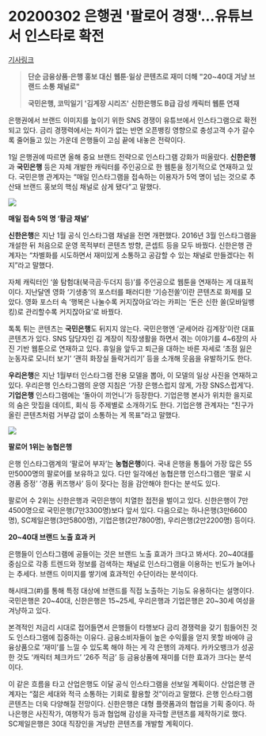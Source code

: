 # 20200302 은행권 '팔로어 경쟁'…유튜브서 인스타로 확전

[기사링크](https://www.hankyung.com/economy/article/2020030166221)



> **단순 금융상품·은행 홍보 대신**
> **웹툰·일상 콘텐츠로 재미 더해**
> **"20~40대 겨냥 브랜드 소통 채널로"**
>
> **국민은행, 코믹일기 '김계장 시리즈'**
> **신한은행도 B급 감성 캐릭터 웹툰 연재**



은행권에서 브랜드 이미지를 높이기 위한 SNS 경쟁이 유튜브에서 인스타그램으로 확전되고 있다. 금리 경쟁력에서는 차이가 없는 반면 오픈뱅킹 영향으로 충성고객 수가 갈수록 줄어들고 있는 가운데 은행들이 고심 끝에 내놓은 전략이다.

1일 은행권에 따르면 올해 중요 브랜드 전략으로 인스타그램 강화가 떠올랐다. **신한은행**과 **국민은행** 등은 자체 개발한 캐릭터를 주인공으로 한 웹툰을 정기적으로 연재하고 있다. 국민은행 관계자는 “매일 인스타그램을 접속하는 이용자가 5억 명이 넘는 것으로 추산돼 브랜드 홍보의 핵심 채널로 삼게 됐다”고 말했다.



![](https://img.hankyung.com/photo/202003/AA.21913498.1.jpg)



**매일 접속 5억 명 ‘황금 채널’**

**신한은행**은 지난 1월 공식 인스타그램 채널을 전면 개편했다. 2016년 3월 인스타그램을 개설한 뒤 처음으로 운영 목적부터 콘텐츠 방향, 콘셉트 등을 모두 바꿨다. 신한은행 관계자는 “차별화를 시도하면서 재미있게 소통하고 공감할 수 있는 채널로 만들겠다는 취지”라고 말했다.

자체 캐릭터인 ‘쏠 탐험대(북극곰·두더지 등)’를 주인공으로 웹툰을 연재하는 게 대표적이다. 지난달엔 영화 ‘기생충’의 포스터를 패러디한 ‘기승전쏠’이란 콘텐츠로 화제를 모았다. 영화 포스터 속 ‘행복은 나눌수록 커지잖아요’라는 카피는 ‘돈은 신한 쏠(모바일뱅킹)로 관리할수록 커지잖아요’로 바꿨다.

톡톡 튀는 콘텐츠는 **국민은행**도 뒤지지 않는다. 국민은행엔 ‘굳세어라 김계장’이란 대표 콘텐츠가 있다. SNS 담당자인 김 계장이 직장생활을 하면서 겪는 이야기를 4~6장의 사진 기반 웹툰으로 연재하고 있다. 휴일을 앞두고 퇴근을 대하는 바른 자세로 ‘초점 잃은 눈동자로 모니터 보기’ ‘괜히 화장실 들락거리기’ 등을 소개해 웃음을 유발하기도 한다.

**우리은행**은 지난 1월부터 인스타그램 전용 모델을 뽑아, 이 모델의 일상 사진을 연재하고 있다. 우리은행 인스타그램의 운영 지침은 ‘가장 은행스럽지 않게, 가장 SNS스럽게’다. **기업은행** 인스타그램에는 ‘돌아이 끼언니’가 등장한다. 기업은행 본사가 위치한 을지로의 숨은 맛집을 데이트, 회식 등 주제별로 소개하기도 한다. 기업은행 관계자는 “친구가 올린 콘텐츠처럼 거부감 없이 소통하는 게 목표”라고 말했다.



![](https://img.hankyung.com/photo/202003/AA.21914545.1.jpg)



**팔로어 1위는 농협은행**



은행 인스타그램계의 ‘팔로어 부자’는 **농협은행**이다. 국내 은행을 통틀어 가장 많은 55만5000명의 팔로어를 보유하고 있다. 다만 일각에선 농협은행 인스타그램은 ‘팔로 시 경품 증정’ ‘경품 퀴즈행사’ 등이 잦다는 점을 감안해야 한다는 분석도 있다.

팔로어 수 2위는 신한은행과 국민은행이 치열한 접전을 벌이고 있다. 신한은행이 7만4500명으로 국민은행(7만3300명)보다 앞서 있다. 다음으로는 하나은행(3만6600명), SC제일은행(3만5800명), 기업은행(2만7800명), 우리은행(2만2200명) 등이다.



**20~40대 브랜드 노출 효과 커**



은행들이 인스타그램에 공들이는 것은 브랜드 노출 효과가 크다고 봐서다. 20~40대를 중심으로 각종 트렌드와 정보를 검색하는 채널로 인스타그램을 이용하는 빈도가 늘어나는 추세다. 브랜드 이미지를 쌓기에 효과적인 수단이라는 분석이다.

해시태그(#)를 통해 특정 대상에 브랜드를 직접 노출하는 기능도 유용하다는 설명이다. 국민은행은 20~40대, 신한은행은 15~25세, 우리은행과 기업은행은 20~30세 여성을 겨냥하고 있다.

본격적인 저금리 시대로 접어들면서 은행들이 타행보다 금리 경쟁력을 갖기 힘들어진 것도 인스타그램에 집중하는 이유다. 금융소비자들이 높은 수익률을 얻지 못할 바에야 금융상품으로 ‘재미’를 느낄 수 있도록 해야 하는 게 각 은행의 과제다. 카카오뱅크가 성공한 것도 ‘캐릭터 체크카드’ ‘26주 적금’ 등 금융상품에 재미를 더한 효과가 크다는 분석이다.

이 같은 흐름을 타고 산업은행도 이달 공식 인스타그램을 선보일 계획이다. 산업은행 관계자는 “젊은 세대와 적극 소통하는 기회로 활용할 것”이라고 말했다. 은행 인스타그램 콘텐츠는 더욱 다양해질 전망이다. 신한은행은 대형 플랫폼과의 협업을 기획 중이다. 하나은행은 사진작가, 여행작가 등과 협업해 감성을 자극할 콘텐츠를 제작하기로 했다. SC제일은행은 30대 직장인을 겨냥한 콘텐츠를 개발할 계획이다.